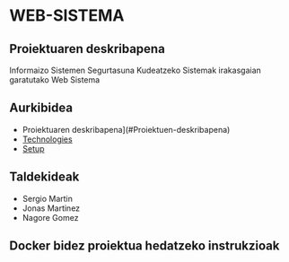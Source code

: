 # WEB-SISTEMA

## Proiektuaren deskribapena
Informaizo Sistemen Segurtasuna Kudeatzeko Sistemak irakasgaian garatutako Web Sistema


## Aurkibidea
* Proiektuaren deskribapena](#Proiektuen-deskribapena)
* [Technologies](#technologies)
* [Setup](#setup)

## Taldekideak
* Sergio Martin
* Jonas Martinez
* Nagore Gomez

## Docker bidez proiektua hedatzeko instrukzioak

